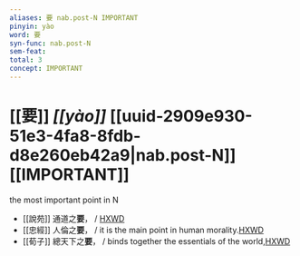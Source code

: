 ```yaml
---
aliases: 要 nab.post-N IMPORTANT
pinyin: yào
word: 要
syn-func: nab.post-N
sem-feat: 
total: 3
concept: IMPORTANT 
---
```

# [[要]] *[[yào]]*  [[uuid-2909e930-51e3-4fa8-8fdb-d8e260eb42a9|nab.post-N]] [[IMPORTANT]]
the most important point in N
 - [[說苑]] 通道之**要**，
                     / [HXWD](https://hxwd.org/textview.html?location=CH1a0907_CHANT_003-10a.21)
 - [[忠經]] 人倫之**要**， / it is the main point in human morality.[HXWD](https://hxwd.org/textview.html?location=KR1f0014_tls_001-2a.8)
 - [[荀子]] 總天下之**要**，
                     / binds together the essentials of the world,[HXWD](https://hxwd.org/textview.html?location=KR3a0002_tls_003-10a.19)
